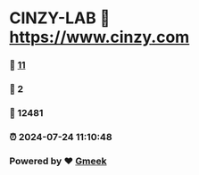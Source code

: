 # CINZY-LAB :link: https://www.cinzy.com 
### :page_facing_up: [11](https://www.cinzy.com/tag.html) 
### :speech_balloon: 2 
### :hibiscus: 12481 
### :alarm_clock: 2024-07-24 11:10:48 
### Powered by :heart: [Gmeek](https://github.com/Meekdai/Gmeek)
